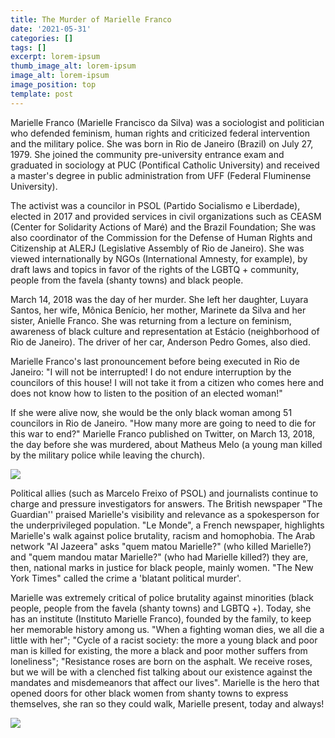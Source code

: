 ```yaml
---
title: The Murder of Marielle Franco
date: '2021-05-31'
categories: []
tags: []
excerpt: lorem-ipsum
thumb_image_alt: lorem-ipsum
image_alt: lorem-ipsum
image_position: top
template: post
---
```

Marielle Franco (Marielle Francisco da Silva) was a sociologist and politician who defended feminism, human rights and criticized federal intervention and the military police. She was born in Rio de Janeiro (Brazil) on July 27, 1979. She joined the community pre-university entrance exam and graduated in sociology at PUC (Pontifical Catholic University) and received a master's degree in public administration from UFF (Federal Fluminense University).

The activist was a councilor in PSOL (Partido Socialismo e Liberdade), elected in 2017 and provided services in civil organizations such as CEASM (Center for Solidarity Actions of Maré) and the Brazil Foundation; She was also coordinator of the Commission for the Defense of Human Rights and Citizenship at ALERJ (Legislative Assembly of Rio de Janeiro). She was viewed internationally by NGOs (International Amnesty, for example), by draft laws and topics in favor of the rights of the LGBTQ + community, people from the favela (shanty towns) and black people.

March 14, 2018 was the day of her murder. She left her daughter, Luyara Santos, her wife, Mônica Benício, her mother, Marinete da Silva and her sister, Anielle Franco. She was returning from a lecture on feminism, awareness of black culture and representation at Estácio (neighborhood of Rio de Janeiro). The driver of her car, Anderson Pedro Gomes, also died.

Marielle Franco's last pronouncement before being executed in Rio de Janeiro: "I will not be interrupted! I do not endure interruption by the councilors of this house! I will not take it from a citizen who comes here and does not know how to listen to the position of an elected woman!"

If she were alive now, she would be the only black woman among 51 councilors in Rio de Janeiro. "How many more are going to need to die for this war to end?" Marielle Franco published on Twitter, on March 13, 2018, the day before she was murdered, about Matheus Melo (a young man killed by the military police while leaving the church).

![](https://lh6.googleusercontent.com/K_CVYNKpbRT_NA4ZoqPnXhD-A1ToFb4-kpVPvKB96dkD_wgR5oMssCROZoms0O6TTAIN3ZLN5RjpBhUz5gpx8fLM7GsYd6Vw6UUY8Vh4mbFNivoBvIMuBdwbg5QUa6Dxs17c7izp)

Political allies (such as Marcelo Freixo of PSOL) and journalists continue to charge and pressure investigators for answers. The British newspaper "The Guardian'' praised Marielle's visibility and relevance as a spokesperson for the underprivileged population. "Le Monde", a French newspaper, highlights Marielle's walk against police brutality, racism and homophobia. The Arab network "Al Jazeera" asks "quem matou Marielle?" (who killed Marielle?) and "quem mandou matar Marielle?" (who had Marielle killed?) they are, then, national marks in justice for black people, mainly women. "The New York Times" called the crime a 'blatant political murder'.

Marielle was extremely critical of police brutality against minorities (black people, people from the favela (shanty towns) and LGBTQ +). Today, she has an institute (Instituto Marielle Franco), founded by the family, to keep her memorable history among us. "When a fighting woman dies, we all die a little with her"; "Cycle of a racist society: the more a young black and poor man is killed for existing, the more a black and poor mother suffers from loneliness"; "Resistance roses are born on the asphalt. We receive roses, but we will be with a clenched fist talking about our existence against the mandates and misdemeanors that affect our lives". Marielle is the hero that opened doors for other black women from shanty towns to express themselves, she ran so they could walk, Marielle present, today and always!

![](https://lh4.googleusercontent.com/4mOrCoki2v5hvkKJ3\_taiZ231nbmdAvinmPGBCXI6cPnJcz32hBgaBaBdnEglrBKgL2d5NWoSHtCl9Dvw2qDe5Hy5uSJn409fKEhUvJxU1lNO-etjN9rHzuk_HPSTlad8zRtbW2N)
